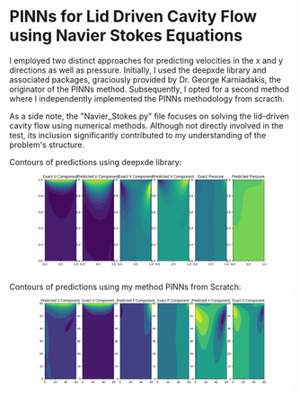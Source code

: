 # PINNs for Lid Driven Cavity Flow using Navier Stokes Equations

I employed two distinct approaches for predicting velocities in the x and y directions as well as pressure. Initially, I used the deepxde library and associated packages, graciously provided by Dr. George Karniadakis, the originator of the PINNs method. Subsequently, I opted for a second method where I independently implemented the PINNs methodology from scracth.

As a side note, the "Navier_Stokes.py" file focuses on solving the lid-driven cavity flow using numerical methods. Although not directly involved in the test, its inclusion significantly contributed to my understanding of the problem's structure.


Contours of predictions using deepxde library:
![Sample Image](https://github.com/Mahsarnzh/origenAI/blob/main/Question_2/contour_01.png)

Contours of predictions using my method PINNs from Scratch:
![Sample Image](https://github.com/Mahsarnzh/origenAI/blob/main/Question_2/PINNs_Scratch_Contour_01.png)
